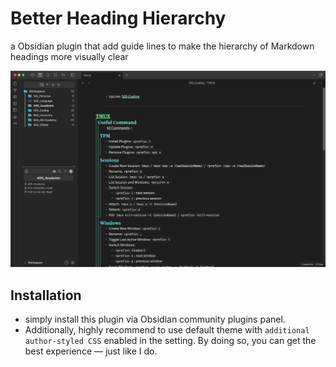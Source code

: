 # Better Heading Hierarchy

a Obsidian plugin that add guide lines to make the hierarchy of Markdown headings more visually clear

![demo-img](https://github.com/rogerfan48/better-heading-hierarchy/raw/main/assets/demo-img.png)

## Installation

- simply install this plugin via Obsidian community plugins panel.
- Additionally, highly recommend to use default theme with `additional author-styled CSS` enabled in the setting. By doing so, you can get the best experience — just like I do.
